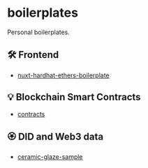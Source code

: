 # boilerplates
Personal boilerplates.

## 🛠 Frontend

- [nuxt-hardhat-ethers-boilerplate](https://github.com/aiinkiestism/nuxt-hardhat-ethers-boilerplate)

## 💡 Blockchain Smart Contracts

- [contracts](https://github.com/aiinkiestism/contracts)

## 🏵 DID and Web3 data

- [ceramic-glaze-sample](https://github.com/aiinkiestism/ceramic-glaze-sample)